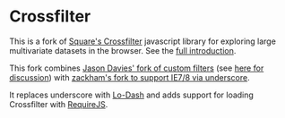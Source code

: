 # Crossfilter

This is a fork of [Square's Crossfilter](https://github.com/square/crossfilter) javascript library for exploring large multivariate datasets in the browser. See the [full introduction](http://square.github.com/crossfilter/).

This fork combines [Jason Davies' fork of custom filters](https://github.com/jasondavies/crossfilter/tree/filter-custom) (see [here for discussion](https://github.com/square/crossfilter/pull/36)) with [zackham's fork to support IE7/8 via underscore](https://github.com/zackham/crossfilter/tree/ie8compatible).

It replaces underscore with [Lo-Dash](http://lodash.com/) and adds support for loading Crossfilter with [RequireJS](http://requirejs.org/).
